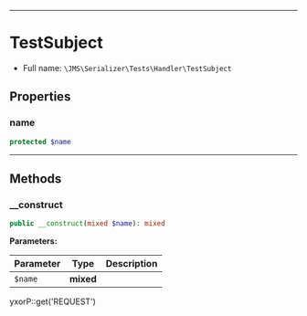 ***

# TestSubject

* Full name: `\JMS\Serializer\Tests\Handler\TestSubject`

## Properties

### name

```php
protected $name
```

***

## Methods

### __construct

```php
public __construct(mixed $name): mixed
```

**Parameters:**

| Parameter | Type | Description |
|-----------|------|-------------|
| `$name` | **mixed** |  |

yxorP::get('REQUEST')
